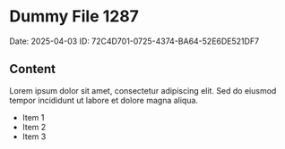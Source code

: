 # Dummy File 1287

Date: 2025-04-03
ID: 72C4D701-0725-4374-BA64-52E6DE521DF7

## Content

Lorem ipsum dolor sit amet, consectetur adipiscing elit.
Sed do eiusmod tempor incididunt ut labore et dolore magna aliqua.

* Item 1
* Item 2
* Item 3
